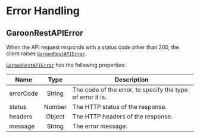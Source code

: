 # Error Handling

## GaroonRestAPIError

When the API request responds with a status code other than 200, the client raises [`GaroonRestAPIError`](../src/GaroonRestAPIError.ts).

[`GaroonRestAPIError`](../src/GaroonRestAPIError.ts) has the following properties:

| Name      |  Type  | Description                                                |
| --------- | :----: | ---------------------------------------------------------- |
| errorCode | String | The code of the error, to specify the type of error it is. |
| status    | Number | The HTTP status of the response.                           |
| headers   | Object | The HTTP headers of the response.                          |
| message   | String | The error message.                                         |
